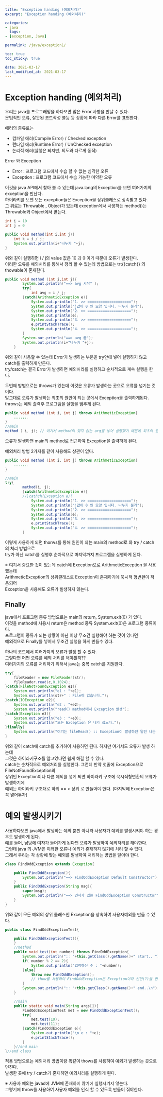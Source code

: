 ```yaml
---
title: "Exception handing (예외처리)"
excerpt: "Exception handing (예외처리)"

categories:
- java
  tags:
- [exception, Java]

permalink: /java/exception1/

toc: true
toc_sticky: true

date: 2021-03-17
last_modified_at: 2021-03-17
---
```

# Exception handing (예외처리)

우리는 java를 프로그래밍을 하다보면 많은 Error 사항을 만날 수 있다.  
문법적인 오류, 잘못된 코드작성 불능 등 상황에 따라 다른 Error를 표현한다.

에러의 종류로는

- 컴파일 에러(Compile Error) / Checked exception
- 런타임 에러(Runtime Error) / UnChecked exception
- 논리적 에러(실행은 되지만, 의도와 다르게 동작)

Error 와 Exception

- Error : 프로그램 코드에서 수습 할 수 없는 심각한 오류
- Exception : 프로그램 코드에서 수습 가능한 미약한 오류

이것을 java API에서 찾아 볼 수 있는데 java.lang의 Exception를 보면 여러가지의 exception을 만난다.  
하이라키를 보면 모든 exception들은 Exception을 상위클래스로 상속받고 있다.  
그 위로는 Throwable , Object가 있는데 exception에서 사용하는 method()는  
Throwable와 Object에서 받는다.

```java
int i = 10
int j = 0

public void method(int i,int j){
    int k = i / j;
    System.out.println(i+"나누기 "+j);
}
```

위와 같이 실행하면 i / j의 value 값은 10 과 0 이기 때문에 오류가 발생한다.  
이러한 오류를 예외처리를 통해서 정리 할 수 있는데 방법으로는 trt{}catch{} 와 thowable이 존재한다.

```java
public void method (int i,int j){
		System.out.println("==> avg 시작" );
		try{
			int avg = i / j;
		}catch(ArithmeticException e){
			System.out.println("1. >> ====================");
			System.out.println("j값이 0 인 모양 입니다. 나누기 불가");
			System.out.println("2. >> ====================");
			System.out.println(e);
			System.out.println("3. >> ====================");
			e.printStackTrace();
			System.out.println("4. >> ====================");
		}
		System.out.println("==> avg 끝");
		System.out.println(i+"나누기 "+j);
	}
```

위와 같이 사용할 수 있는데 Error가 발생하는 부분을 try안에 넣어 실행하지 않고 catch를 출력하게 만든다.  
try/catch는 결국 Error가 발생하면 예외처리를 실행하고 순차적으로 계속 실행을 한다.

두번째 방법으로는 throws가 있는데 이것은 오류가 발생하는 곳으로 오류를 넘기는 것이다.  
말그대로 오류가 발생하는 최초의 원인이 되는 곳에서 Exception을 출력하게된다.  
throws는 예외 출력후 프로그램을 실행을 멈추게 된다.

```java
public void method (int i, int j) throws ArithmeticException{
    .......
}
//main
method ( i, j); // 여기서 method의 맞지 않는 arg를 넣어 실행했기 때문에 최초의 원인
```

오류가 발생하면 main의 method로 접근하여 Exception을 출력하게 된다.

예외처리 방법 2가지를 같이 사용해도 상관이 없다.

```java
public void method (int i, int j) throws ArithmeticException{
    .......
}

//main
try{
    	method(i, j);
        }catch(ArithmeticException e){
        //}cathch(Exception e){
        	System.out.println("1. >> ====================");
            System.out.println("j값이 0 인 모양 입니다. 나누기 불가");
            System.out.println("2. >> ====================");
	        System.out.println(e);
        	System.out.println("3. >> ====================");
            e.printStackTrace();
        	System.out.println("4. >> ====================");
        }
```

이렇게 사용하게 되면 thorws를 통해 원인이 되는 main의 method로 와 try / catch 의 처리 방법으로  
try가 아닌 catch를 실행후 순차적으로 마지막까지 프로그램을 실행하게 된다.

※ 여기서 중요한 것이 있는데 catch에 Exception으로 ArithmeticException 을 사용 했는데  
ArithmeticException의 상위클래스로 Exception이 존재하기에 묵시적 형변환이 적용되어  
Exception을 사용해도 오류가 발생하지 않는다.

## Finally

java에서 프로그램 종류 방법으로는 main의 return, System.exit(0) 가 있다.  
이것을 method에 사용시 return은 method 종류 System.exit(0)은 프로그램 종류이다.  
프로그램이 종류가 되는 상황이 아닌 이상 무조건 실행해야 하는 것이 있다면  
예외적으로 Finally를 넣어서 무조건 실행을 하게 만들수 있다.

하나의 코드에서 여러가지의 오류가 발생 할 수 있다.  
그렇다면 어떤 오류를 예외 처리를 해야할까??  
여러가지의 오류를 처리하기 위해서 java는 중복 catch를 지원한다.

```java
try{
    fileReader = new FileReader(str);
    fileReader.read(c,0,1024);
}catch(FileNotFoundException e1){
    System.out.println("e1 : "+e1);
    System.out.println(str+" : File이 없습니다.");
}catch(IOException e2){
    System.out.println("e2 : "+e2);
    System.out.println("read() method에서 Exception 발생");
}catch(Exception e3){
    System.out.println("e3 : "+e3);
    System.out.println("모든 Exception 은 내가 잡느다.");
}finally{
    System.out.println("여기는 fileRead() :: Exception이 발생하던 말던 나는 실행");
}
```

위와 같이 catch에 catch를 추가하여 사용하면 된다. 하지만 여기서도 오류가 발생 하는데  
그것은 하이라키구조를 알고있다면 쉽게 해결 할 수 있다.  
catch는 순차적으로 예외처리를 실행한다. 그런데 만약 첫줄에 Exception으로 FileNotFoundException의  
상위인 Exception이나 다른 예외를 넣게 되면 하이라키 구조에 묵시적형변환의 오류가 발생하기에  
예외는 하이라키 구조대로 하위 == > 상위 로 만들어야 한다. (마지막에 Exception은 꼭 넣어두자)

# 예외 발생시키기

사용하다보면 java에서 발생하는 예외 뿐만 아니라 사용자가 예외를 발생시켜야 하는 경우도 발생하게 된다.  
예를 들어, 남탕에 여자가 들어가게 된다면 오류가 발생하여 예외처리를 해야한다.  
그런데 java 의 JVM은 이러한 오류나 예외가 존재하지 않기에 처리 할 수 없다.  
그래서 우리는 각 상황에 맞는 예외를 발생하여 처리하는 방법을 알아야 한다.

```java
class FindOddException extends Exception{

	public FindOddException(){
		System.out.println("==> FindOddException Default Constructor");
	}
	public FindOddException(String msg){
		super(msg);
		System.out.println("==> 인자가 있는 FindOddException Constructor");
	}
}
```

위와 같이 모든 예외의 상위 클래스인 Exception을 상속하여 사용자예외를 만들 수 있다.

```java
public class FindOddExceptionTest{

	public FindOddExceptionTest(){
	}
    //method
	public void test(int number) throws FindOddException{
		System.out.println(":: "+this.getClass().getName()+" start.. ");
		if( number % 2 == 2){
			System.out.println("입력하신 수 : "+number);
		}else{
			throw new FindOddException();
			// thow를 사용하여 FindOddException은 Exception이라 선언(?)을 한다.
		}
		System.out.println(":: "+this.getClass().getName()+" end..\n");
	}

    //main
	public static void main(String args[]){
		FindOddExceptionTest met = new FindOddExceptionTest();
		try{
			met.test(10);
			met.test(11);
		}catch(FindOddException e){
			System.out.println("\n e : "+e);
			e.printStackTrace();
		}
	}//end main
}//end class
```

적용 방법으로는 예외처리 방법이랑 똑같이 thows를 사용하여 예외가 발생하는 곳으로 던진다.  
발생한 곳에 try / catch가 존재하면 예외처리를 실행하게 된다.

※ 사용자 예외는 javad에 JVM에 존재하지 않기에 실행시기지 않는다.  
 그렇기에 throw를 사용하여 사용자 예외를 인식 할 수 있도록 만들어 줘야한다.
